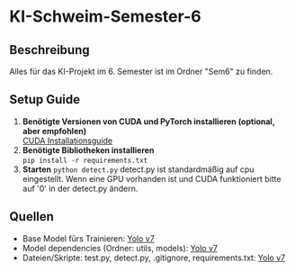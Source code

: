 # KI-Schweim-Semester-6

## Beschreibung
Alles für das KI-Projekt im 6. Semester ist im Ordner "Sem6" zu finden.  

## Setup Guide
1. **Benötigte Versionen von CUDA und PyTorch installieren (optional, aber empfohlen)**<br>
[CUDA Installationsguide](./Sem6/docs/intall_cuda_readme.md)
2. **Benötigte Bibliotheken installieren**<br>
`pip install -r requirements.txt` 
3. **Starten**
`python detect.py`
detect.py ist standardmäßig auf cpu eingestellt. Wenn eine GPU vorhanden ist und CUDA funktioniert bitte auf '0' in der detect.py ändern.

## Quellen
- Base Model fürs Trainieren: [Yolo v7](https://github.com/WongKinYiu/yolov7)  
- Model dependencies (Ordner: utils, models): [Yolo v7](https://github.com/WongKinYiu/yolov7)
- Dateien/Skripte: test.py, detect.py, .gitignore, requirements.txt: [Yolo v7](https://github.com/WongKinYiu/yolov7)